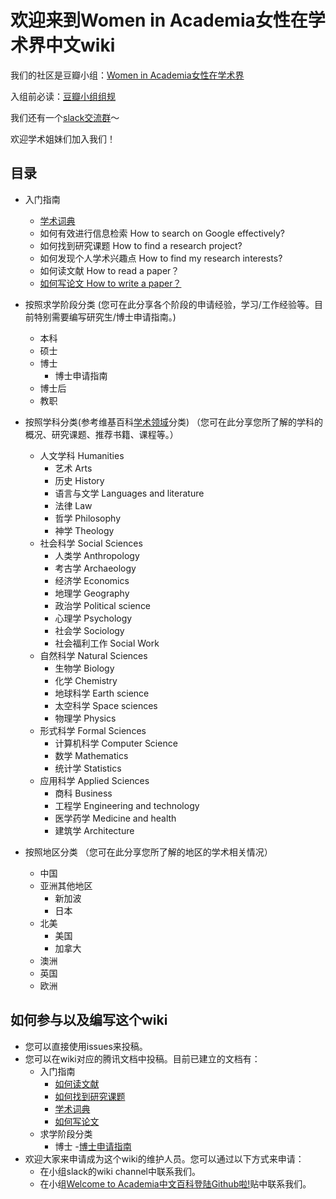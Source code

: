 # 欢迎来到Women in Academia女性在学术界中文wiki
我们的社区是豆瓣小组：[Women in Academia女性在学术界](https://www.douban.com/group/705363/)

入组前必读：[豆瓣小组组规](https://github.com/WomenInAcademia/Wiki/blob/master/豆瓣小组组规.md)

我们还有一个[slack交流群](https://www.douban.com/group/topic/196580000/)～

欢迎学术姐妹们加入我们！

## 目录

- 入门指南
  - [学术词典](https://github.com/WomenInAcademia/Wiki/blob/master/学术词典.md)
  - 如何有效进行信息检索 How to search on Google effectively?
  - 如何找到研究课题 How to find a research project?
  - 如何发现个人学术兴趣点 How to find my research interests?
  - 如何读文献 How to read a paper？
  - [如何写论文 How to write a paper？](https://github.com/WomenInAcademia/Wiki/blob/master/如何写论文.md)
- 按照求学阶段分类 (您可在此分享各个阶段的申请经验，学习/工作经验等。目前特别需要编写研究生/博士申请指南。)
  - 本科
  - 硕士
  - 博士
    - 博士申请指南
  - 博士后
  - 教职
- 按照学科分类(参考维基百科[学术领域](https://en.wikipedia.org/wiki/Outline_of_academic_disciplines)分类) （您可在此分享您所了解的学科的概况、研究课题、推荐书籍、课程等。）
  - 人文学科 Humanities
    - 艺术 Arts
    - 历史 History
    - 语言与文学 Languages and literature
    - 法律 Law
    - 哲学 Philosophy
    - 神学 Theology
  - 社会科学 Social Sciences
    - 人类学 Anthropology
    - 考古学 Archaeology
    - 经济学 Economics
    - 地理学 Geography
    - 政治学 Political science
    - 心理学 Psychology
    - 社会学 Sociology
    - 社会福利工作 Social Work
  - 自然科学 Natural Sciences
    - 生物学 Biology
    - 化学 Chemistry
    - 地球科学 Earth science
    - 太空科学 Space sciences
    - 物理学 Physics
  - 形式科学 Formal Sciences
    - 计算机科学 Computer Science
    - 数学 Mathematics
    - 统计学 Statistics
  - 应用科学 Applied Sciences
    - 商科 Business
    - 工程学 Engineering and technology
    - 医学药学 Medicine and health
    - 建筑学 Architecture

- 按照地区分类 （您可在此分享您所了解的地区的学术相关情况）
  - 中国
  - 亚洲其他地区
    - 新加波
    - 日本
  - 北美
    - 美国
    - 加拿大
  - 澳洲
  - 英国
  - 欧洲
## 如何参与以及编写这个wiki
- 您可以直接使用issues来投稿。
- 您可以在wiki对应的腾讯文档中投稿。目前已建立的文档有：
  - 入门指南
    - [如何读文献](https://docs.qq.com/doc/DYmJiR2NCQndTSHly)
    - [如何找到研究课题](https://docs.qq.com/doc/DYkRFVFlJZXRjWEZC)
    - [学术词典](https://docs.qq.com/doc/DYlZ0UU5wYktjVnpo)
    - [如何写论文](https://docs.qq.com/doc/DYmlsT3ZUVkZ5ZEhm)
  - 求学阶段分类
    - 博士
      -[博士申请指南](https://docs.qq.com/doc/DYkR3cUNydExDcGJX)
- 欢迎大家来申请成为这个wiki的维护人员。您可以通过以下方式来申请：
  - 在小组slack的wiki channel中联系我们。
  - 在小组[Welcome to Academia中文百科登陆Github啦!](https://www.douban.com/group/topic/196808485/)贴中联系我们。
  
